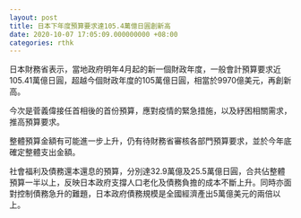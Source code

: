 ```yaml
---
layout: post
title: 日本下年度預算要求達105.4萬億日圓創新高
date: 2020-10-07 17:05:09.000000000 +08:00
categories: rthk
---
```


日本財務省表示，當地政府明年4月起的新一個財政年度，一般會計預算要求近105.41萬億日圓，超越今個財政年度的105萬億日圓，相當於9970億美元，再創新高。

今次是菅義偉接任首相後的首份預算，應對疫情的緊急措施，以及紓困相關需求，推高預算要求。

整體預算金額有可能進一步上升，仍有待財務省審核各部門預算要求，並於今年底確定整體支出金額。

社會福利及債務還本還息的預算，分別達32.9萬億及25.5萬億日圓，合共佔整體預算一半以上，反映日本政府支撐人口老化及債務負擔的成本不斷上升。同時亦面對控制債務急升的難題，日本政府債務規模是全國經濟產出5萬億美元的兩倍以上。
